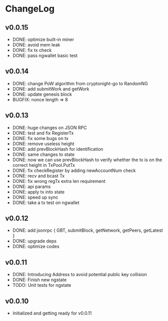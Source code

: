# ChangeLog

## v0.0.15

- DONE: optimize built-in miner
- DONE: avoid mem leak
- DONE: fix tx check
- DONE: pass ngwallet basic test

## v0.0.14

- DONE: change PoW algorithm from cryptonight-go to RandomNG
- DONE: add submitWork and getWork
- DONE: update genesis block
- BUGFIX: nonce length => 8

## v0.0.13

- DONE: huge changes on JSON RPC
- DONE: test and fix RegisterTx
- DONE: fix some bugs on tx
- DONE: remove useless height
- DONE: add prevBlockHash for identification
- DONE: same changes to state
- DONE: now we can use prevBlockHash to verify whether the tx is on the correct height in TxPool.PutTx
- DONE: fix checkRegister by adding newAccountNum check
- DONE: recv and bcast Tx
- DONE: fix wrong regTx extra len requirement
- DONE: api params
- DONE: apply tx into state
- DONE: speed up sync
- DONE: take a tx test on ngwallet

## v0.0.12

- DONE: add jsonrpc { GBT, submitBlock, getNetwork, getPeers, getLatest }
- DONE: upgrade deps
- DONE: optimize codes

## v0.0.11

- DONE: Introducing Address to avoid potential public key collision 
- DONE: Finish new ngstate
- TODO: Unit tests for ngstate

## v0.0.10

- Initialized and getting ready for v0.0.11
